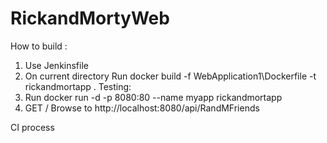 # RickandMortyWeb

How to build :
1. Use Jenkinsfile 
2. On current directory Run docker build -f WebApplication1\Dockerfile -t rickandmortapp .
Testing:
1. Run docker run -d -p 8080:80 --name myapp rickandmortapp
2. GET / Browse to http://localhost:8080/api/RandMFriends




CI process 


